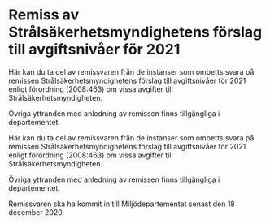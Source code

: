 # Remiss av Strålsäkerhetsmyndighetens förslag till avgiftsnivåer för 2021

Här kan du ta del av remissvaren från de instanser som ombetts svara på remissen Strålsäkerhetsmyndighetens förslag till avgiftsnivåer för 2021 enligt förordning (2008:463) om vissa avgifter till Strålsäkerhetsmyndigheten.

Övriga yttranden med anledning av remissen finns tillgängliga i departementet.

Här kan du ta del av remissvaren från de instanser som ombetts svara på remissen Strålsäkerhetsmyndighetens förslag till avgiftsnivåer för 2021 enligt förordning (2008:463) om vissa avgifter till Strålsäkerhetsmyndigheten.

Övriga yttranden med anledning av remissen finns tillgängliga i departementet.

Remissvaren ska ha kommit in till Miljödepartementet senast den 18 december 2020.

